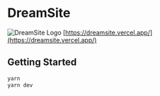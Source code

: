 # DreamSite

![DreamSite Logo](https://dreamsite.vercel.app/_next/image?url=%2Fimages%2Flogo.png&w=640&q=75 'DreamSite Logo')
[https://dreamsite.vercel.app/](https://dreamsite.vercel.app/)

## Getting Started

```bash
yarn
yarn dev
```
